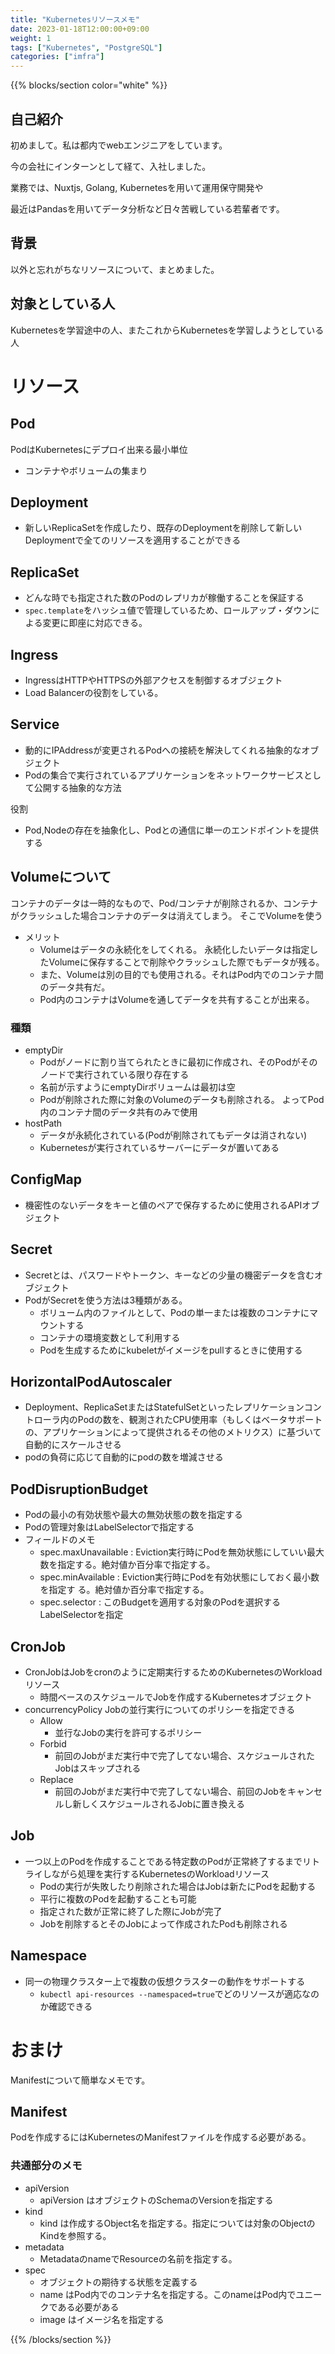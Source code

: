 ```yaml
---
title: "Kubernetesリソースメモ"
date: 2023-01-18T12:00:00+09:00
weight: 1
tags: ["Kubernetes", "PostgreSQL"]
categories: ["imfra"]
---
```


{{% blocks/section color="white" %}}

## 自己紹介

初めまして。私は都内でwebエンジニアをしています。

今の会社にインターンとして経て、入社しました。

業務では、Nuxtjs, Golang, Kubernetesを用いて運用保守開発や

最近はPandasを用いてデータ分析など日々苦戦している若輩者です。

## 背景

以外と忘れがちなリソースについて、まとめました。

## 対象としている人

Kubernetesを学習途中の人、またこれからKubernetesを学習しようとしている人

# リソース

## Pod

PodはKubernetesにデプロイ出来る最小単位

- コンテナやボリュームの集まり

## Deployment

- 新しいReplicaSetを作成したり、既存のDeploymentを削除して新しいDeploymentで全てのリソースを適用することができる

## ReplicaSet

- どんな時でも指定された数のPodのレプリカが稼働することを保証する
- `spec.template`をハッシュ値で管理しているため、ロールアップ・ダウンによる変更に即座に対応できる。

## Ingress

- IngressはHTTPやHTTPSの外部アクセスを制御するオブジェクト
- Load Balancerの役割をしている。

## Service

- 動的にIPAddressが変更されるPodへの接続を解決してくれる抽象的なオブジェクト
- Podの集合で実行されているアプリケーションをネットワークサービスとして公開する抽象的な方法

役割
- Pod,Nodeの存在を抽象化し、Podとの通信に単一のエンドポイントを提供する

## Volumeについて

コンテナのデータは一時的なもので、Pod/コンテナが削除されるか、コンテナがクラッシュした場合コンテナのデータは消えてしまう。
そこでVolumeを使う
- メリット
  - Volumeはデータの永続化をしてくれる。 永続化したいデータは指定したVolumeに保存することで削除やクラッシュした際でもデータが残る。
  - また、Volumeは別の目的でも使用される。それはPod内でのコンテナ間のデータ共有だ。
  - Pod内のコンテナはVolumeを通してデータを共有することが出来る。

### 種類

- emptyDir
  - Podがノードに割り当てられたときに最初に作成され、そのPodがそのノードで実行されている限り存在する
  - 名前が示すようにemptyDirボリュームは最初は空
  - Podが削除された際に対象のVolumeのデータも削除される。 よってPod内のコンテナ間のデータ共有のみで使用
- hostPath
  - データが永続化されている(Podが削除されてもデータは消されない)
  - Kubernetesが実行されているサーバーにデータが置いてある

## ConfigMap
- 機密性のないデータをキーと値のペアで保存するために使用されるAPIオブジェクト

## Secret
- Secretとは、パスワードやトークン、キーなどの少量の機密データを含むオブジェクト
- PodがSecretを使う方法は3種類がある。
  - ボリューム内のファイルとして、Podの単一または複数のコンテナにマウントする
  - コンテナの環境変数として利用する
  - Podを生成するためにkubeletがイメージをpullするときに使用する

## HorizontalPodAutoscaler
- Deployment、ReplicaSetまたはStatefulSetといったレプリケーションコントローラ内のPodの数を、観測されたCPU使用率（もしくはベータサポートの、アプリケーションによって提供されるその他のメトリクス）に基づいて自動的にスケールさせる
- podの負荷に応じて自動的にpodの数を増減させる

## PodDisruptionBudget
- Podの最小の有効状態や最大の無効状態の数を指定する
- Podの管理対象はLabelSelectorで指定する
- フィールドのメモ
    - spec.maxUnavailable : Eviction実行時にPodを無効状態にしていい最大数を指定する。絶対値か百分率で指定する。
    - spec.minAvailable : Eviction実行時にPodを有効状態にしておく最小数を指定す る。絶対値か百分率で指定する。
    - spec.selector : このBudgetを適用する対象のPodを選択するLabelSelectorを指定

## CronJob
- CronJobはJobをcronのように定期実行するためのKubernetesのWorkloadリソース
  - 時間ベースのスケジュールでJobを作成するKubernetesオブジェクト
- concurrencyPolicy Jobの並行実行についてのポリシーを指定できる
  - Allow
    - 並行なJobの実行を許可するポリシー
  - Forbid
    - 前回のJobがまだ実行中で完了してない場合、スケジュールされたJobはスキップされる
  - Replace
    - 前回のJobがまだ実行中で完了してない場合、前回のJobをキャンセルし新しくスケジュールされるJobに置き換える

## Job
- 一つ以上のPodを作成することである特定数のPodが正常終了するまでリトライしながら処理を実行するKubernetesのWorkloadリソース
  - Podの実行が失敗したり削除された場合はJobは新たにPodを起動する
  - 平行に複数のPodを起動することも可能
  - 指定された数が正常に終了した際にJobが完了
  - Jobを削除するとそのJobによって作成されたPodも削除される

## Namespace

- 同一の物理クラスター上で複数の仮想クラスターの動作をサポートする
  - `kubectl api-resources --namespaced=true`でどのリソースが適応なのか確認できる

# おまけ

Manifestについて簡単なメモです。

## Manifest

Podを作成するにはKubernetesのManifestファイルを作成する必要がある。

### 共通部分のメモ

- apiVersion
  - apiVersion はオブジェクトのSchemaのVersionを指定する
- kind
  - kind は作成するObject名を指定する。指定については対象のObjectのKindを参照する。
- metadata
  - MetadataのnameでResourceの名前を指定する。
- spec
  - オブジェクトの期待する状態を定義する
  - name はPod内でのコンテナ名を指定する。このnameはPod内でユニークである必要がある
  - image はイメージ名を指定する

{{% /blocks/section %}}
